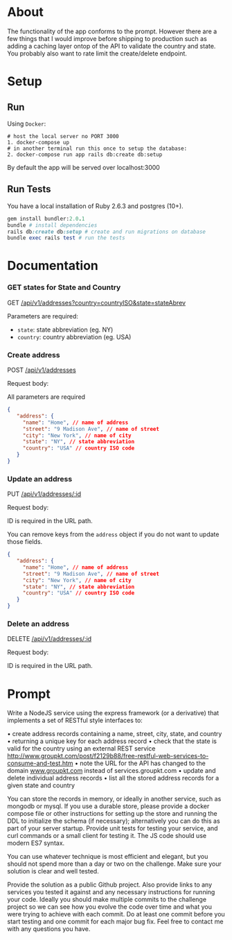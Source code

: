 # About

The functionality of the app conforms to the prompt. However there are a few things that I would improve before shipping to production such as adding a caching layer ontop of the API to validate the country and state. You probably also want to rate limit the create/delete endpoint.

# Setup

## Run
Using `Docker`:

```
# host the local server no PORT 3000
1. docker-compose up
# in another terminal run this once to setup the database:
2. docker-compose run app rails db:create db:setup
```

By default the app will be served over localhost:3000

## Run Tests
You have a local installation of Ruby 2.6.3 and
postgres (10+).

```ruby
gem install bundler:2.0.1
bundle # install dependencies
rails db:create db:setup # create and run migrations on database
bundle exec rails test # run the tests
```

# Documentation

### GET states for State and Country

GET [/api/v1/addresses?country=countryISO&state=stateAbrev](http://localhost:3000/api/v1/addresses?state=NY&country=USA)

Parameters are required:

- `state`: state abbreviation (eg. NY)
- `country`: country abbreviation (eg. USA)

### Create address

POST [/api/v1/addresses](http://localhost:3000/api/v1/addresses)

Request body:

All parameters are required

```json
{
   "address": {
     "name": "Home", // name of address
     "street": "9 Madison Ave", // name of street
     "city": "New York", // name of city
     "state": "NY", // state abbreviation
     "country": "USA" // country ISO code
   }
}
```

### Update an address

PUT [/api/v1/addresses/:id](http://localhost:3000/api/v1/addresses/id)

Request body:

ID is required in the URL path.

You can remove keys from the `address` object if you do not want to update those fields.

```json
{
   "address": {
     "name": "Home", // name of address
     "street": "9 Madison Ave", // name of street
     "city": "New York", // name of city
     "state": "NY", // state abbreviation
     "country": "USA" // country ISO code
   }
}
```

### Delete an address

DELETE [/api/v1/addresses/:id](http://localhost:3000/api/v1/addresses/id)

Request body:

ID is required in the URL path.


# Prompt

Write a NodeJS service using the express framework (or a derivative) that implements a set of RESTful style interfaces to:

• create address records containing a name, street, city, state, and country
• returning a unique key for each address record
• check that the state is valid for the country using an external REST service http://www.groupkt.com/post/f2129b88/free-restful-web-services-to-consume-and-test.htm
• note the URL for the API has changed to the domain www.groupkt.com instead of services.groupkt.com
• update and delete individual address records
• list all the stored address records for a given state and country

You can store the records in memory, or ideally in another service, such as mongodb or mysql. If you use a durable store, please provide a docker compose file or other instructions for setting up the store and running the DDL to initialize the schema (if necessary); alternatively you can do this as part of your server startup. Provide unit tests for testing your service, and curl commands or a small client for testing it. The JS code should use modern ES7 syntax.

You can use whatever technique is most efficient and elegant, but you should not spend more than a day or two on the challenge. Make sure your solution is clear and well tested.

Provide the solution as a public Github project. Also provide links to any services you tested it against and any necessary instructions for running your code.  Ideally you should make multiple commits to the challenge project so we can see how you evolve the code over time and what you were trying to achieve with each commit.  Do at least one commit before you start testing and one commit for each major bug fix. Feel free to contact me with any questions you have.
